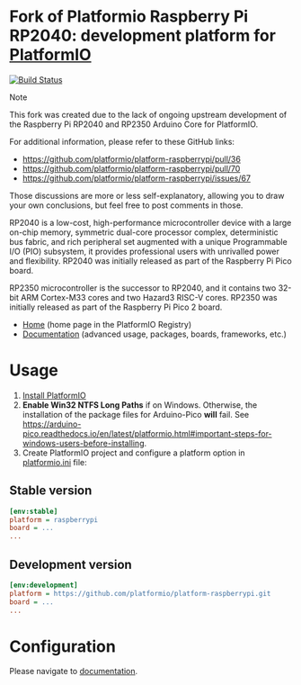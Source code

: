 # Fork of Platformio Raspberry Pi RP2040: development platform for [PlatformIO](https://platformio.org)

[![Build Status](https://github.com/platformio/platform-raspberrypi/workflows/Examples/badge.svg)](https://github.com/platformio/platform-raspberrypi/actions)

> [!NOTE]  
> This fork was created due to the lack of ongoing upstream development of the Raspberry Pi RP2040 and RP2350 Arduino Core for PlatformIO.
>
> For additional information, please refer to these GitHub links:
> 
> - https://github.com/platformio/platform-raspberrypi/pull/36
> - https://github.com/platformio/platform-raspberrypi/pull/70
> - https://github.com/platformio/platform-raspberrypi/issues/67
>
> Those discussions are more or less self-explanatory, allowing you to draw your own conclusions, but feel free to post comments in those.


RP2040 is a low-cost, high-performance microcontroller device with a large on-chip memory, symmetric dual-core processor complex, deterministic bus fabric, and rich peripheral set augmented with a unique Programmable I/O (PIO) subsystem, it provides professional users with unrivalled power and flexibility. RP2040 was initially released as part of the Raspberry Pi Pico board.

RP2350 microcontroller is the successor to RP2040, and it contains two 32-bit ARM Cortex-M33 cores and two Hazard3 RISC-V cores. RP2350 was initially released as part of the Raspberry Pi Pico 2 board.

* [Home](https://registry.platformio.org/platforms/platformio/raspberrypi) (home page in the PlatformIO Registry)
* [Documentation](https://docs.platformio.org/page/platforms/raspberrypi.html) (advanced usage, packages, boards, frameworks, etc.)

# Usage

1. [Install PlatformIO](https://platformio.org)
2. **Enable Win32 NTFS Long Paths** if on Windows. Otherwise, the installation of the package files for Arduino-Pico **will** fail. See https://arduino-pico.readthedocs.io/en/latest/platformio.html#important-steps-for-windows-users-before-installing.
3. Create PlatformIO project and configure a platform option in [platformio.ini](https://docs.platformio.org/page/projectconf.html) file:

## Stable version

```ini
[env:stable]
platform = raspberrypi
board = ...
...
```

## Development version

```ini
[env:development]
platform = https://github.com/platformio/platform-raspberrypi.git
board = ...
...
```

# Configuration

Please navigate to [documentation](https://docs.platformio.org/page/platforms/raspberrypi.html).
